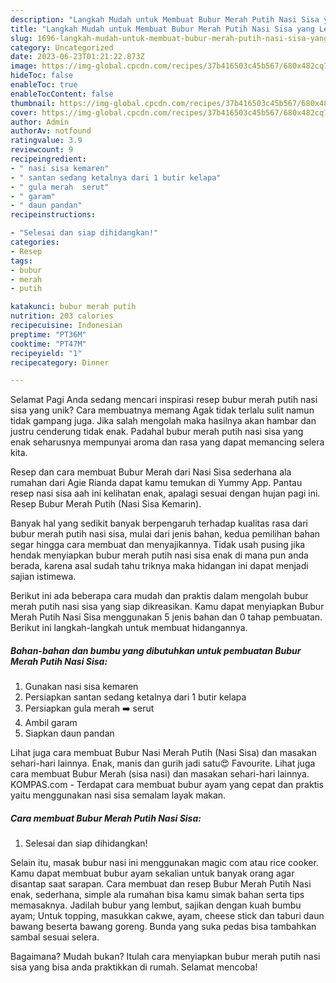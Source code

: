```yaml
---
description: "Langkah Mudah untuk Membuat Bubur Merah Putih Nasi Sisa yang Lezat, Enak"
title: "Langkah Mudah untuk Membuat Bubur Merah Putih Nasi Sisa yang Lezat, Enak"
slug: 1696-langkah-mudah-untuk-membuat-bubur-merah-putih-nasi-sisa-yang-lezat-enak
category: Uncategorized
date: 2023-06-23T01:21:22.873Z
image: https://img-global.cpcdn.com/recipes/37b416503c45b567/680x482cq70/bubur-merah-putih-nasi-sisa-foto-resep-utama.jpg
hideToc: false
enableToc: true
enableTocContent: false
thumbnail: https://img-global.cpcdn.com/recipes/37b416503c45b567/680x482cq70/bubur-merah-putih-nasi-sisa-foto-resep-utama.jpg
cover: https://img-global.cpcdn.com/recipes/37b416503c45b567/680x482cq70/bubur-merah-putih-nasi-sisa-foto-resep-utama.jpg
author: Admin
authorAv: notfound
ratingvalue: 3.9
reviewcount: 9
recipeingredient:
- " nasi sisa kemaren"
- " santan sedang ketalnya dari 1 butir kelapa"
- " gula merah  serut"
- " garam"
- " daun pandan"
recipeinstructions:

- "Selesai dan siap dihidangkan!"
categories:
- Resep
tags:
- bubur
- merah
- putih

katakunci: bubur merah putih 
nutrition: 203 calories
recipecuisine: Indonesian
preptime: "PT36M"
cooktime: "PT47M"
recipeyield: "1"
recipecategory: Dinner

---
```



Selamat Pagi Anda sedang mencari inspirasi resep bubur merah putih nasi sisa yang unik? Cara membuatnya memang Agak tidak terlalu sulit namun tidak gampang juga. Jika salah mengolah maka hasilnya akan hambar dan justru cenderung tidak enak. Padahal bubur merah putih nasi sisa yang enak seharusnya mempunyai aroma dan rasa yang dapat memancing selera kita.


Resep dan cara membuat Bubur Merah dari Nasi Sisa sederhana ala rumahan dari Agie Rianda dapat kamu temukan di Yummy App. Pantau resep nasi sisa aah ini kelihatan enak, apalagi sesuai dengan hujan pagi ini. Resep Bubur Merah Putih (Nasi Sisa Kemarin).

Banyak hal yang sedikit banyak berpengaruh terhadap kualitas rasa dari bubur merah putih nasi sisa, mulai dari jenis bahan, kedua pemilihan bahan segar hingga cara membuat dan menyajikannya. Tidak usah pusing jika hendak menyiapkan bubur merah putih nasi sisa enak di mana pun anda berada, karena asal sudah tahu triknya maka hidangan ini dapat menjadi sajian istimewa.


Berikut ini ada beberapa cara mudah dan praktis dalam mengolah bubur merah putih nasi sisa yang siap dikreasikan. Kamu dapat menyiapkan Bubur Merah Putih Nasi Sisa menggunakan 5 jenis bahan dan 0 tahap pembuatan. Berikut ini langkah-langkah untuk membuat hidangannya.

<!--inarticleads1-->

##### Bahan-bahan dan bumbu yang dibutuhkan untuk pembuatan Bubur Merah Putih Nasi Sisa:

1. Gunakan  nasi sisa kemaren
1. Persiapkan  santan sedang ketalnya dari 1 butir kelapa
1. Persiapkan  gula merah ➡️ serut
1. Ambil  garam
1. Siapkan  daun pandan


Lihat juga cara membuat Bubur Nasi Merah Putih (Nasi Sisa) dan masakan sehari-hari lainnya. Enak, manis dan gurih jadi satu😍 Favourite. Lihat juga cara membuat Bubur Merah (sisa nasi) dan masakan sehari-hari lainnya. KOMPAS.com - Terdapat cara membuat bubur ayam yang cepat dan praktis yaitu menggunakan nasi sisa semalam layak makan. 

<!--inarticleads2-->

##### Cara membuat Bubur Merah Putih Nasi Sisa:


1. Selesai dan siap dihidangkan!

Selain itu, masak bubur nasi ini menggunakan magic com atau rice cooker. Kamu dapat membuat bubur ayam sekalian untuk banyak orang agar disantap saat sarapan. Cara membuat dan resep Bubur Merah Putih Nasi enak, sederhana, simple ala rumahan bisa kamu simak bahan serta tips memasaknya. Jadilah bubur yang lembut, sajikan dengan kuah bumbu ayam; Untuk topping, masukkan cakwe, ayam, cheese stick dan taburi daun bawang beserta bawang goreng. Bunda yang suka pedas bisa tambahkan sambal sesuai selera. 

Bagaimana? Mudah bukan? Itulah cara menyiapkan bubur merah putih nasi sisa yang bisa anda praktikkan di rumah. Selamat mencoba!

